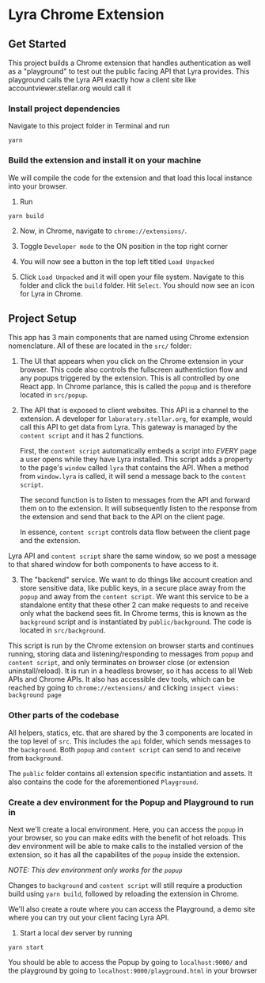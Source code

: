 # Lyra Chrome Extension

## Get Started

This project builds a Chrome extension that handles authentication as well as a
"playground" to test out the public facing API that Lyra provides. This
playground calls the Lyra API exactly how a client site like
accountviewer.stellar.org would call it

### Install project dependencies

Navigate to this project folder in Terminal and run

```
yarn
```

### Build the extension and install it on your machine

We will compile the code for the extension and that load this local instance
into your browser.

1. Run

```
yarn build
```

2. Now, in Chrome, navigate to `chrome://extensions/`.

3. Toggle `Developer mode` to the ON position in the top right corner

4. You will now see a button in the top left titled `Load Unpacked`

5. Click `Load Unpacked` and it will open your file system. Navigate to this
   folder and click the `build` folder. Hit `Select`. You should now see an icon
   for Lyra in Chrome.

## Project Setup

This app has 3 main components that are named using Chrome extension
nomenclature. All of these are located in the `src/` folder:

1. The UI that appears when you click on the Chrome extension in your browser.
   This code also controls the fullscreen authentiction flow and any popups
   triggered by the extension. This is all controlled by one React app. In
   Chrome parlance, this is called the `popup` and is therefore located in
   `src/popup`.

2. The API that is exposed to client websites. This API is a channel to the
   extension. A developer for `laboratory.stellar.org`, for example, would call
   this API to get data from Lyra. This gateway is managed by the
   `content script` and it has 2 functions.

   First, the `content script` automatically embeds a script into _EVERY_ page a
   user opens while they have Lyra installed. This script adds a property to the
   page's `window` called `lyra` that contains the API. When a method from
   `window.lyra` is called, it will send a message back to the `content script`.

   The second function is to listen to messages from the API and forward them on
   to the extension. It will subsequently listen to the response from the
   extension and send that back to the API on the client page.

   In essence, `content script` controls data flow between the client page and
   the extension.

Lyra API and `content script` share the same window, so we post a message to
that shared window for both components to have access to it.

3. The "backend" service. We want to do things like account creation and store
   sensitive data, like public keys, in a secure place away from the `popup` and
   away from the `content script`. We want this service to be a standalone
   entity that these other 2 can make requests to and receive only what the
   backend sees fit. In Chrome terms, this is known as the `background` script
   and is instantiated by `public/background`. The code is located in
   `src/background`.

This script is run by the Chrome extension on browser starts and continues
running, storing data and listening/responding to messages from `popup` and
`content script`, and only terminates on browser close (or extension
uninstall/reload). It is run in a headless browser, so it has access to all Web
APIs and Chrome APIs. It also has accessible dev tools, which can be reached by
going to `chrome://extensions/` and clicking `inspect views: background page`

### Other parts of the codebase

All helpers, statics, etc. that are shared by the 3 components are located in
the top level of `src`. This includes the `api` folder, which sends messages to
the `background`. Both `popup` and `content script` can send to and receive from
`background`.

The `public` folder contains all extension specific instantiation and assets. It
also contains the code for the aforementioned `Playground`.

### Create a dev environment for the Popup and Playground to run in

Next we'll create a local environment. Here, you can access the `popup` in your
browser, so you can make edits with the benefit of hot reloads. This dev
environment will be able to make calls to the installed version of the
extension, so it has all the capabilites of the `popup` inside the extension.

_NOTE: This dev environment only works for the `popup`_

Changes to `background` and `content script` will still require a production
build using `yarn build`, followed by reloading the extension in Chrome.

We'll also create a route where you can access the Playground, a demo site where
you can try out your client facing Lyra API.

1. Start a local dev server by running

```
yarn start
```

You should be able to access the Popup by going to `localhost:9000/` and the
playground by going to `localhost:9000/playground.html` in your browser

